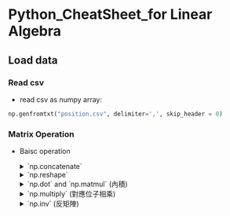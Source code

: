 # Python_CheatSheet_for Linear Algebra


## Load data
### Read csv
* read csv as numpy array:

```python
np.genfromtxt("position.csv", delimiter=',', skip_header = 0)
```


### Matrix Operation
* Baisc operation
    <details>
    <summary> `np.concatenate` </summary>

    ```python
        a = np.array([[1, 2], [3, 4]])
        b = np.array([[5, 6]])

        np.concatenate((a, b), axis=0)
        array([[1, 2],
            [3, 4],
            [5, 6]])
        
        np.concatenate((a, b.T), axis=1)
        array([[1, 2, 5],
            [3, 4, 6]])

        np.concatenate((a, b), axis=None)
        array([1, 2, 3, 4, 5, 6])
    ```

    </details>

    <details>
    <summary> `np.reshape` </summary>

    ```python
        a_ = a.reshape(-1,1)

        a = (250,)
        a_ = (250,1)
    ```

    </details>

    <details>
    <summary> `np.dot` and `np.matmul` (內積)</summary>

    ```python
    In [17]: a = np.array([i for i in range(6)]).reshape([3,2])

    In [18]: a
    Out[18]: 
    array([[0, 1],
        [2, 3],
        [4, 5]])

    In [19]: b=np.array([[0],[1]])

    In [20]: b
    Out[20]: 
    array([[0],
        [1]])

    In [21]: a*b
    ---------------------------------------------------------------------------
    ValueError: operands could not be broadcast together with shapes (3,2) (2,1)

    In [22]: np.multiply(a,b)
    ---------------------------------------------------------------------------
    ValueError: operands could not be broadcast together with shapes (3,2) (2,1)

    In [23]: np.matmul(a,b)
    Out[23]: 
    array([[1],
        [3],
        [5]])

    In [24]: np.dot(a,b)
    Out[24]: 
    array([[1],
        [3],
        [5]])
    -----------------------------------
    ```

    </details>

    <details>
    <summary> `np.multiply` (對應位子相乘)</summary>

    ```python
        (empty)
    ```

    </details>

    <details>
    <summary> `np.inv` (反矩陣)</summary>

    ```python
        ainv = inv(a)
    ```

    </details>